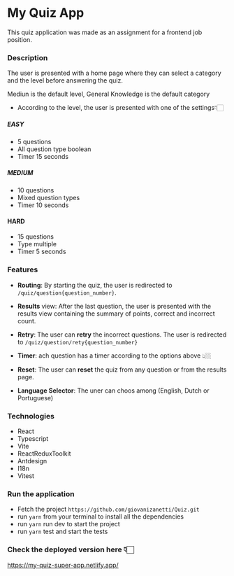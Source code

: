 
# My Quiz App

This quiz application was made as an assignment for a frontend job position.

### Description

The user is presented with a home page where they can select a category and the level before answering the quiz.

Mediun is the default level, General Knowledge is the default category

* According to the level, the user is presented with one of the settings👇🏻

##### EASY
- 5 questions
- All question type boolean
- Timer 15 seconds

##### MEDIUM
- 10 questions
- Mixed question types
- Timer 10 seconds

#### HARD
- 15 questions
- Type multiple
- Timer 5 seconds

### Features

* **Routing**: By starting the quiz, the user is redirected to `/quiz/question{question_number}`.

* **Results** view: After the last question, the user is presented with the results view containing the summary of points, correct and incorrect count.

* **Retry**: The user can **retry** the incorrect questions. The user is redirected to `/quiz/question/rety{question_number}`

* **Timer**: ach question has a timer according to the options above 👆🏼

* **Reset**: The user can **reset** the quiz from any question or from the results page.

* **Language Selector**: The uner can choos among (English, Dutch or Portuguese)

### Technologies
* React 
* Typescript
* Vite
* ReactReduxToolkit 
* Antdesign
* I18n 
* Vitest

### Run the application

* Fetch the project `https://github.com/giovanizanetti/Quiz.git`
* run `yarn` from your terminal to install all the dependencies
* run `yarn` run dev to start the project
* run `yarn` test and start the tests

### Check the deployed version here 👇🏻

https://my-quiz-super-app.netlify.app/












